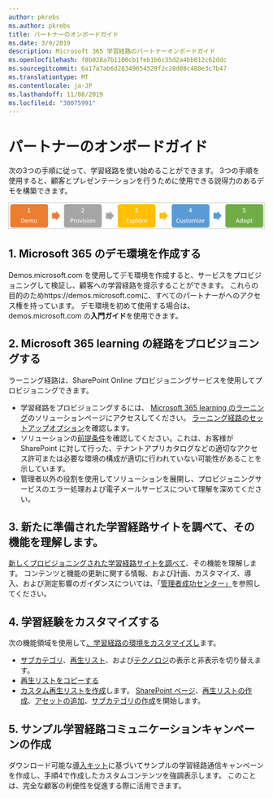 ```yaml
---
author: pkrebs
ms.author: pkrebs
title: パートナーのオンボードガイド
ms.date: 3/9/2019
description: Microsoft 365 学習経路のパートナーオンボードガイド
ms.openlocfilehash: f8b028a7b1100cb1feb1b6c35d2a4bb812c62ddc
ms.sourcegitcommit: 6a17a7ab6d28349654520f2c28d08c480e3c7b47
ms.translationtype: MT
ms.contentlocale: ja-JP
ms.lasthandoff: 11/08/2019
ms.locfileid: "38075991"
---
```

# <a name="partner-onboarding-guide"></a>パートナーのオンボードガイド
次の3つの手順に従って、学習経路を使い始めることができます。 3つの手順を使用すると、顧客とプレゼンテーションを行うために使用できる説得力のあるデモを構築できます。 

![cg-partner-getfam](media/cg-partner-getfam.png)

## <a name="1-create-a-microsoft-365-demonstration-environment"></a>1. Microsoft 365 のデモ環境を作成する
Demos.microsoft.com を使用してデモ環境を作成すると、サービスをプロビジョニングして検証し、顧客への学習経路を提示することができます。 これらの目的のためhttps://demos.microsoft.comに、すべてのパートナーがへのアクセス権を持っています。 デモ環境を初めて使用する場合は、demos.microsoft.com の**入門ガイド**を使用できます。

## <a name="2-provision-microsoft-365-learning-pathways"></a>2. Microsoft 365 learning の経路をプロビジョニングする
ラーニング経路は、SharePoint Online プロビジョニングサービスを使用してプロビジョニングできます。
- 学習経路をプロビジョニングするには、 [Microsoft 365 learning のラーニング](https://provisioning.sharepointpnp.com/details/3df8bd55-b872-4c9d-88e3-6b2f05344239)のソリューションページにアクセスしてください。 [ラーニング経路のセットアップオプション](https://docs.microsoft.com/en-us/office365/customlearning/custom_setupoptions)を確認します。 
- ソリューションの[前提条件](https://docs.microsoft.com/en-us/office365/customlearning/custom_provision)を確認してください。これは、お客様が SharePoint に対して行った、テナントアプリカタログなどの適切なアクセス許可または必要な環境の構成が適切に行われていない可能性があることを示しています。
- 管理者以外の役割を使用してソリューションを展開し、プロビジョニングサービスのエラー処理および電子メールサービスについて理解を深めてください。

## <a name="3-explore-your-newly-provisioned-learning-pathways-site-to-get-familiar-with-its-capabilities"></a>3. 新たに準備された学習経路サイトを調べて、その機能を理解します。
[新しくプロビジョニングされた学習経路サイトを調べて](https://docs.microsoft.com/en-us/office365/customlearning/custom_exploresite)、その機能を理解します。 コンテンツと機能の更新に関する情報、および計画、カスタマイズ、導入、および測定影響のガイダンスについては、「[管理者成功センター」](https://docs.microsoft.com/en-us/office365/customlearning/custom_successcenter)を参照してください。

## <a name="4-customize-the-learning-experience"></a>4. 学習経験をカスタマイズする
次の機能領域を使用して[、学習経路の環境をカスタマイズし](https://docs.microsoft.com/en-us/office365/customlearning/custom_overview)ます。
- [サブカテゴリ](https://docs.microsoft.com/en-us/office365/customlearning/custom_hideshowsub)、[再生リスト](https://docs.microsoft.com/en-us/office365/customlearning/custom_hideshowplaylists)、および[テクノロジ](https://docs.microsoft.com/en-us/office365/customlearning/custom_hideshowtech)の表示と非表示を切り替えます。
- [再生リストをコピーする](https://docs.microsoft.com/en-us/office365/customlearning/custom_copyplaylist)
- [カスタム再生リストを作成](https://docs.microsoft.com/en-us/office365/customlearning/custom_createnewplaylist)します。 [SharePoint ページ](https://docs.microsoft.com/en-us/office365/customlearning/custom_createnewpage)、[再生リストの作成](https://docs.microsoft.com/en-us/office365/customlearning/custom_createnewplaylist)、[アセットの追加](https://docs.microsoft.com/en-us/office365/customlearning/custom_addassets)、[サブカテゴリの作成](https://docs.microsoft.com/en-us/office365/customlearning/custom_createnewcat)を開始します。

## <a name="5-create-a-sample-learning-pathways-communication-campaign"></a>5. サンプル学習経路コミュニケーションキャンペーンの作成
ダウンロード可能な[導入キット](https://teamworktools.azurewebsites.net/m365lp/m365lpadoptionkit.zip)に基づいてサンプルの学習経路通信キャンペーンを作成し、手順4で作成したカスタムコンテンツを強調表示します。 このことは、完全な顧客の利便性を促進する際に活用できます。 


